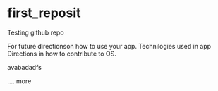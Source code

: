# first_reposit
Testing  github repo

For future directionson how to use your app.
Technilogies used in app
Directions in how to contribute to OS.

avabadadfs 

.... more

